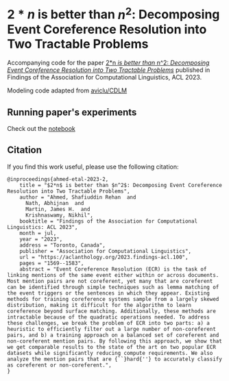 # $2*n$ is better than $n^2$: Decomposing Event Coreference Resolution into Two Tractable Problems
Accompanying code for the paper [2*n _is better than_ n^2: _Decomposing Event Coreference Resolution into Two Tractable Problems_](https://arxiv.org/abs/2305.05672) published in Findings of the Association for Computational Linguistics, ACL 2023.

Modeling code adapted from [aviclu/CDLM](https://github.com/aviclu/CDLM)

## Running paper's experiments
Check out the [notebook](PleaseRunThis.ipynb)

## Citation
If you find this work useful, please use the following citation:
```
@inproceedings{ahmed-etal-2023-2,
    title = "$2*n$ is better than $n^2$: Decomposing Event Coreference Resolution into Two Tractable Problems",
    author = "Ahmed, Shafiuddin Rehan  and
      Nath, Abhijnan  and
      Martin, James H.  and
      Krishnaswamy, Nikhil",
    booktitle = "Findings of the Association for Computational Linguistics: ACL 2023",
    month = jul,
    year = "2023",
    address = "Toronto, Canada",
    publisher = "Association for Computational Linguistics",
    url = "https://aclanthology.org/2023.findings-acl.100",
    pages = "1569--1583",
    abstract = "Event Coreference Resolution (ECR) is the task of linking mentions of the same event either within or across documents. Most mention pairs are not coreferent, yet many that are coreferent can be identified through simple techniques such as lemma matching of the event triggers or the sentences in which they appear. Existing methods for training coreference systems sample from a largely skewed distribution, making it difficult for the algorithm to learn coreference beyond surface matching. Additionally, these methods are intractable because of the quadratic operations needed. To address these challenges, we break the problem of ECR into two parts: a) a heuristic to efficiently filter out a large number of non-coreferent pairs, and b) a training approach on a balanced set of coreferent and non-coreferent mention pairs. By following this approach, we show that we get comparable results to the state of the art on two popular ECR datasets while significantly reducing compute requirements. We also analyze the mention pairs that are {``}hard{''} to accurately classify as coreferent or non-coreferent.",
}
```

